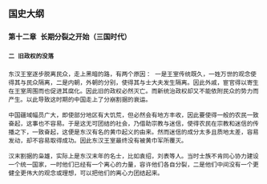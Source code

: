 ## `国史大纲`

### `第十二章 长期分裂之开始（三国时代）`

#### `二 旧政权的没落`

`东汉王室逐步脱离民众，走上黑暗的路，有两个原因： 一是王室传统既久，一姓万世的观念使得其与民众隔离，二是内朝，外朝的分别，使得其与士大夫发生隔离。因此外戚，宦官得以寄生在王室周围而也促进其腐化。因此旧的政权必然灭亡。而新统治政权却又不能依附民众的势力而产生。以此导致这时期的中国走上了分崩割据的衰运。`

`中国疆域幅员广大，即使部分地区有大饥荒，但必然会有地方丰收，因此要使得一般的农民一致奋起，这事也不容易。于是这无可团结的社会，乃借助宗教与迷信，使得农民在宗教和迷信的传播之下，一致奋起，这便是东汉有名的黄巾起义的由来。然而迷信的成分太多且质地太差，容易发动，却不容易取得成功。因此东汉王室最终没有被黄巾军所覆灭。`

`汉末割据的枭雄，实际上是东汉末年的名士，比如袁绍，刘表等人。当时士族不肯同心协力建设一个统一国家，一时他们已经有一个离心的力量，容许他们各自分裂，二是他们中间没有一个更健全更伟大的观念或理想，可以把他们的离心力团结起来。`
